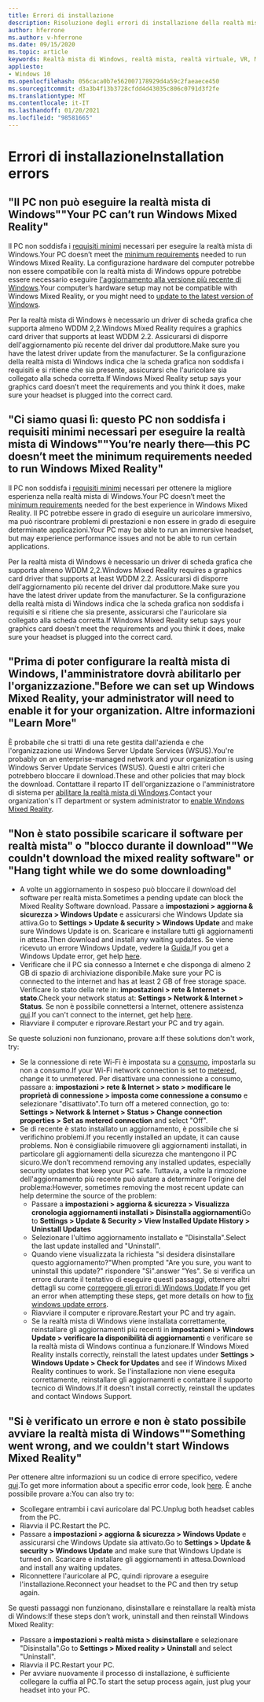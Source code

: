 ```yaml
---
title: Errori di installazione
description: Risoluzione degli errori di installazione della realtà mista di Windows avanzata che va oltre la documentazione del supporto clienti standard.
author: hferrone
ms.author: v-hferrone
ms.date: 09/15/2020
ms.topic: article
keywords: Realtà mista di Windows, realtà mista, realtà virtuale, VR, MR, risoluzione dei problemi, errori, guida, supporto tecnico, installazione
appliesto:
- Windows 10
ms.openlocfilehash: 056caca0b7e562007178929d4a59c2faeaece450
ms.sourcegitcommit: d3a3b4f13b3728cfdd4d43035c806c0791d3f2fe
ms.translationtype: MT
ms.contentlocale: it-IT
ms.lasthandoff: 01/20/2021
ms.locfileid: "98581665"
---
```

# <a name="installation-errors"></a><span data-ttu-id="66b47-104">Errori di installazione</span><span class="sxs-lookup"><span data-stu-id="66b47-104">Installation errors</span></span>

## <a name="your-pc-cant-run-windows-mixed-reality"></a><span data-ttu-id="66b47-105">"Il PC non può eseguire la realtà mista di Windows"</span><span class="sxs-lookup"><span data-stu-id="66b47-105">"Your PC can’t run Windows Mixed Reality"</span></span>

<span data-ttu-id="66b47-106">Il PC non soddisfa i [requisiti minimi](https://support.microsoft.com/help/4039260/windows-10-mixed-reality-pc-hardware-guidelines) necessari per eseguire la realtà mista di Windows.</span><span class="sxs-lookup"><span data-stu-id="66b47-106">Your PC doesn’t meet the [minimum requirements](https://support.microsoft.com/help/4039260/windows-10-mixed-reality-pc-hardware-guidelines) needed to run Windows Mixed Reality.</span></span> <span data-ttu-id="66b47-107">La configurazione hardware del computer potrebbe non essere compatibile con la realtà mista di Windows oppure potrebbe essere necessario eseguire [l'aggiornamento alla versione più recente di Windows](https://support.microsoft.com/help/12373/windows-update-faq).</span><span class="sxs-lookup"><span data-stu-id="66b47-107">Your computer’s hardware setup may not be compatible with Windows Mixed Reality, or you might need to [update to the latest version of Windows](https://support.microsoft.com/help/12373/windows-update-faq).</span></span> 

<span data-ttu-id="66b47-108">Per la realtà mista di Windows è necessario un driver di scheda grafica che supporta almeno WDDM 2,2.</span><span class="sxs-lookup"><span data-stu-id="66b47-108">Windows Mixed Reality requires a graphics card driver that supports at least WDDM 2.2.</span></span> <span data-ttu-id="66b47-109">Assicurarsi di disporre dell'aggiornamento più recente del driver dal produttore.</span><span class="sxs-lookup"><span data-stu-id="66b47-109">Make sure you have the latest driver update from the manufacturer.</span></span> <span data-ttu-id="66b47-110">Se la configurazione della realtà mista di Windows indica che la scheda grafica non soddisfa i requisiti e si ritiene che sia presente, assicurarsi che l'auricolare sia collegato alla scheda corretta.</span><span class="sxs-lookup"><span data-stu-id="66b47-110">If Windows Mixed Reality setup says your graphics card doesn’t meet the requirements and you think it does, make sure your headset is plugged into the correct card.</span></span>

## <a name="youre-nearly-therethis-pc-doesnt-meet-the-minimum-requirements-needed-to-run-windows-mixed-reality"></a><span data-ttu-id="66b47-111">"Ci siamo quasi lì: questo PC non soddisfa i requisiti minimi necessari per eseguire la realtà mista di Windows"</span><span class="sxs-lookup"><span data-stu-id="66b47-111">"You’re nearly there—this PC doesn’t meet the minimum requirements needed to run Windows Mixed Reality"</span></span>

<span data-ttu-id="66b47-112">Il PC non soddisfa i [requisiti minimi](https://support.microsoft.com/help/4039260/windows-10-mixed-reality-pc-hardware-guidelines) necessari per ottenere la migliore esperienza nella realtà mista di Windows.</span><span class="sxs-lookup"><span data-stu-id="66b47-112">Your PC doesn’t meet the [minimum requirements](https://support.microsoft.com/help/4039260/windows-10-mixed-reality-pc-hardware-guidelines) needed for the best experience in Windows Mixed Reality.</span></span> <span data-ttu-id="66b47-113">Il PC potrebbe essere in grado di eseguire un auricolare immersivo, ma può riscontrare problemi di prestazioni e non essere in grado di eseguire determinate applicazioni.</span><span class="sxs-lookup"><span data-stu-id="66b47-113">Your PC may be able to run an immersive headset, but may experience performance issues and not be able to run certain applications.</span></span>

<span data-ttu-id="66b47-114">Per la realtà mista di Windows è necessario un driver di scheda grafica che supporta almeno WDDM 2,2.</span><span class="sxs-lookup"><span data-stu-id="66b47-114">Windows Mixed Reality requires a graphics card driver that supports at least WDDM 2.2.</span></span> <span data-ttu-id="66b47-115">Assicurarsi di disporre dell'aggiornamento più recente del driver dal produttore.</span><span class="sxs-lookup"><span data-stu-id="66b47-115">Make sure you have the latest driver update from the manufacturer.</span></span> <span data-ttu-id="66b47-116">Se la configurazione della realtà mista di Windows indica che la scheda grafica non soddisfa i requisiti e si ritiene che sia presente, assicurarsi che l'auricolare sia collegato alla scheda corretta.</span><span class="sxs-lookup"><span data-stu-id="66b47-116">If Windows Mixed Reality setup says your graphics card doesn’t meet the requirements and you think it does, make sure your headset is plugged into the correct card.</span></span>

## <a name="before-we-can-set-up-windows-mixed-reality-your-administrator-will-need-to-enable-it-for-your-organization-learn-more"></a><span data-ttu-id="66b47-117">"Prima di poter configurare la realtà mista di Windows, l'amministratore dovrà abilitarlo per l'organizzazione.</span><span class="sxs-lookup"><span data-stu-id="66b47-117">"Before we can set up Windows Mixed Reality, your administrator will need to enable it for your organization.</span></span> <span data-ttu-id="66b47-118">Altre informazioni "</span><span class="sxs-lookup"><span data-stu-id="66b47-118">Learn More"</span></span>

<span data-ttu-id="66b47-119">È probabile che si tratti di una rete gestita dall'azienda e che l'organizzazione usi Windows Server Update Services (WSUS).</span><span class="sxs-lookup"><span data-stu-id="66b47-119">You're probably on an enterprise-managed network and your organization is using Windows Server Update Services (WSUS).</span></span> <span data-ttu-id="66b47-120">Questi e altri criteri che potrebbero bloccare il download.</span><span class="sxs-lookup"><span data-stu-id="66b47-120">These and other policies that may block the download.</span></span> <span data-ttu-id="66b47-121">Contattare il reparto IT dell'organizzazione o l'amministratore di sistema per [abilitare la realtà mista di Windows](/windows/application-management/manage-windows-mixed-reality#enable).</span><span class="sxs-lookup"><span data-stu-id="66b47-121">Contact your organization's IT department or system administrator to [enable Windows Mixed Reality](/windows/application-management/manage-windows-mixed-reality#enable).</span></span>

## <a name="we-couldnt-download-the-mixed-reality-software-or-hang-tight-while-we-do-some-downloading"></a><span data-ttu-id="66b47-122">"Non è stato possibile scaricare il software per realtà mista" o "blocco durante il download"</span><span class="sxs-lookup"><span data-stu-id="66b47-122">"We couldn't download the mixed reality software" or "Hang tight while we do some downloading"</span></span>

* <span data-ttu-id="66b47-123">A volte un aggiornamento in sospeso può bloccare il download del software per realtà mista.</span><span class="sxs-lookup"><span data-stu-id="66b47-123">Sometimes a pending update can block the Mixed Reality Software download.</span></span> <span data-ttu-id="66b47-124">Passare a **impostazioni > aggiorna & sicurezza > Windows Update** e assicurarsi che Windows Update sia attiva.</span><span class="sxs-lookup"><span data-stu-id="66b47-124">Go to **Settings > Update & security > Windows Update** and make sure Windows Update is on.</span></span> <span data-ttu-id="66b47-125">Scaricare e installare tutti gli aggiornamenti in attesa.</span><span class="sxs-lookup"><span data-stu-id="66b47-125">Then download and install any waiting updates.</span></span> <span data-ttu-id="66b47-126">Se viene ricevuto un errore Windows Update, vedere la [Guida.](https://support.microsoft.com/help/10164/fix-windows-update-errors)</span><span class="sxs-lookup"><span data-stu-id="66b47-126">If you get a Windows Update error, get help [here](https://support.microsoft.com/help/10164/fix-windows-update-errors).</span></span>
* <span data-ttu-id="66b47-127">Verificare che il PC sia connesso a Internet e che disponga di almeno 2 GB di spazio di archiviazione disponibile.</span><span class="sxs-lookup"><span data-stu-id="66b47-127">Make sure your PC is connected to the internet and has at least 2 GB of free storage space.</span></span> <span data-ttu-id="66b47-128">Verificare lo stato della rete in: **impostazioni > rete & Internet > stato**.</span><span class="sxs-lookup"><span data-stu-id="66b47-128">Check your network status at: **Settings > Network & Internet > Status**.</span></span> <span data-ttu-id="66b47-129">Se non è possibile connettersi a Internet, ottenere assistenza [qui](https://support.microsoft.com/help/10741/windows-10-fix-network-connection-issues).</span><span class="sxs-lookup"><span data-stu-id="66b47-129">If you can't connect to the internet, get help [here](https://support.microsoft.com/help/10741/windows-10-fix-network-connection-issues).</span></span>  
* <span data-ttu-id="66b47-130">Riavviare il computer e riprovare.</span><span class="sxs-lookup"><span data-stu-id="66b47-130">Restart your PC and try again.</span></span> 

<span data-ttu-id="66b47-131">Se queste soluzioni non funzionano, provare a:</span><span class="sxs-lookup"><span data-stu-id="66b47-131">If these solutions don't work, try:</span></span>
* <span data-ttu-id="66b47-132">Se la connessione di rete Wi-Fi è impostata su a [consumo](https://support.microsoft.com//help/17452/windows-metered-internet-connections-faq), impostarla su non a consumo.</span><span class="sxs-lookup"><span data-stu-id="66b47-132">If your Wi-Fi network connection is set to [metered](https://support.microsoft.com//help/17452/windows-metered-internet-connections-faq), change it to unmetered.</span></span> <span data-ttu-id="66b47-133">Per disattivare una connessione a consumo, passare a: **impostazioni > rete & Internet > stato > modificare le proprietà di connessione > imposta come connessione a consumo** e selezionare "disattivato".</span><span class="sxs-lookup"><span data-stu-id="66b47-133">To turn off a metered connection, go to: **Settings > Network & Internet > Status > Change connection properties > Set as metered connection** and select "Off".</span></span>  
* <span data-ttu-id="66b47-134">Se di recente è stato installato un aggiornamento, è possibile che si verifichino problemi.</span><span class="sxs-lookup"><span data-stu-id="66b47-134">If you recently installed an update, it can cause problems.</span></span> <span data-ttu-id="66b47-135">Non è consigliabile rimuovere gli aggiornamenti installati, in particolare gli aggiornamenti della sicurezza che mantengono il PC sicuro.</span><span class="sxs-lookup"><span data-stu-id="66b47-135">We don’t recommend removing any installed updates, especially security updates that keep your PC safe.</span></span> <span data-ttu-id="66b47-136">Tuttavia, a volte la rimozione dell'aggiornamento più recente può aiutare a determinare l'origine del problema:</span><span class="sxs-lookup"><span data-stu-id="66b47-136">However, sometimes removing the most recent update can help determine the source of the problem:</span></span> 
    * <span data-ttu-id="66b47-137">Passare a **impostazioni > aggiorna & sicurezza > Visualizza cronologia aggiornamenti installati > Disinstalla aggiornamenti**</span><span class="sxs-lookup"><span data-stu-id="66b47-137">Go to **Settings > Update & Security > View Installed Update History > Uninstall Updates**</span></span>
    * <span data-ttu-id="66b47-138">Selezionare l'ultimo aggiornamento installato e "Disinstalla".</span><span class="sxs-lookup"><span data-stu-id="66b47-138">Select the last update installed and "Uninstall".</span></span>
    * <span data-ttu-id="66b47-139">Quando viene visualizzata la richiesta "si desidera disinstallare questo aggiornamento?"</span><span class="sxs-lookup"><span data-stu-id="66b47-139">When prompted "Are you sure, you want to uninstall this update?"</span></span> <span data-ttu-id="66b47-140">rispondere "Sì".</span><span class="sxs-lookup"><span data-stu-id="66b47-140">answer "Yes".</span></span> <span data-ttu-id="66b47-141">Se si verifica un errore durante il tentativo di eseguire questi passaggi, ottenere altri dettagli su come [correggere gli errori di Windows Update](https://support.microsoft.com//help/10164/fix-windows-update-errors).</span><span class="sxs-lookup"><span data-stu-id="66b47-141">If you get an error when attempting these steps, get more details on how to [fix windows update errors](https://support.microsoft.com//help/10164/fix-windows-update-errors).</span></span> 
    * <span data-ttu-id="66b47-142">Riavviare il computer e riprovare.</span><span class="sxs-lookup"><span data-stu-id="66b47-142">Restart your PC and try again.</span></span> 
    * <span data-ttu-id="66b47-143">Se la realtà mista di Windows viene installata correttamente, reinstallare gli aggiornamenti più recenti in **impostazioni > Windows Update > verificare la disponibilità di aggiornamenti** e verificare se la realtà mista di Windows continua a funzionare.</span><span class="sxs-lookup"><span data-stu-id="66b47-143">If Windows Mixed Reality installs correctly, reinstall the latest updates under **Settings > Windows Update > Check for Updates** and see if Windows Mixed Reality continues to work.</span></span> <span data-ttu-id="66b47-144">Se l'installazione non viene eseguita correttamente, reinstallare gli aggiornamenti e contattare il supporto tecnico di Windows.</span><span class="sxs-lookup"><span data-stu-id="66b47-144">If it doesn't install correctly, reinstall the updates and contact Windows Support.</span></span> 

## <a name="something-went-wrong-and-we-couldnt-start-windows-mixed-reality"></a><span data-ttu-id="66b47-145">"Si è verificato un errore e non è stato possibile avviare la realtà mista di Windows"</span><span class="sxs-lookup"><span data-stu-id="66b47-145">"Something went wrong, and we couldn't start Windows Mixed Reality"</span></span>
<span data-ttu-id="66b47-146">Per ottenere altre informazioni su un codice di errore specifico, vedere [qui](error-codes.md).</span><span class="sxs-lookup"><span data-stu-id="66b47-146">To get more information about a specific error code, look [here](error-codes.md).</span></span> <span data-ttu-id="66b47-147">È anche possibile provare a:</span><span class="sxs-lookup"><span data-stu-id="66b47-147">You can also try to:</span></span>

* <span data-ttu-id="66b47-148">Scollegare entrambi i cavi auricolare dal PC.</span><span class="sxs-lookup"><span data-stu-id="66b47-148">Unplug both headset cables from the PC.</span></span>
* <span data-ttu-id="66b47-149">Riavvia il PC.</span><span class="sxs-lookup"><span data-stu-id="66b47-149">Restart the PC.</span></span>
* <span data-ttu-id="66b47-150">Passare a **impostazioni > aggiorna & sicurezza > Windows Update** e assicurarsi che Windows Update sia attivato.</span><span class="sxs-lookup"><span data-stu-id="66b47-150">Go to **Settings > Update & security > Windows Update** and make sure that Windows Update is turned on.</span></span> <span data-ttu-id="66b47-151">Scaricare e installare gli aggiornamenti in attesa.</span><span class="sxs-lookup"><span data-stu-id="66b47-151">Download and install any waiting updates.</span></span>
* <span data-ttu-id="66b47-152">Riconnettere l'auricolare al PC, quindi riprovare a eseguire l'installazione.</span><span class="sxs-lookup"><span data-stu-id="66b47-152">Reconnect your headset to the PC and then try setup again.</span></span>

<span data-ttu-id="66b47-153">Se questi passaggi non funzionano, disinstallare e reinstallare la realtà mista di Windows:</span><span class="sxs-lookup"><span data-stu-id="66b47-153">If these steps don’t work, uninstall and then reinstall Windows Mixed Reality:</span></span>
* <span data-ttu-id="66b47-154">Passare a **impostazioni > realtà mista > disinstallare** e selezionare "Disinstalla".</span><span class="sxs-lookup"><span data-stu-id="66b47-154">Go to **Settings > Mixed reality > Uninstall** and select "Uninstall".</span></span> 
* <span data-ttu-id="66b47-155">Riavvia il PC.</span><span class="sxs-lookup"><span data-stu-id="66b47-155">Restart your PC.</span></span> 
* <span data-ttu-id="66b47-156">Per avviare nuovamente il processo di installazione, è sufficiente collegare la cuffia al PC.</span><span class="sxs-lookup"><span data-stu-id="66b47-156">To start the setup process again, just plug your headset into your PC.</span></span>
